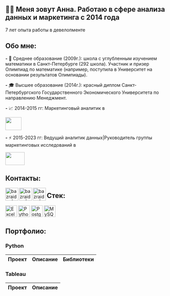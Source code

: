 ## 👋🏻 Меня зовут Анна. Работаю в сфере анализа данных и маркетинга с 2014 года
7 лет опыта работы в девелопменте


## Обо мне:

**-** 🌱 Среднее образование (2009г.): школа с углубленным изучением математики в Санкт-Петербурге (292 школа). Участник и призер Олимпиад по математике (например, поступила в Университет на основании результатов Олимпиады). 

**-** 🎓 Высшее образование (2014г.): красный диплом Санкт-Петербургского Государственного Экономического Университета по направлению Менеджмент. 

**-** 📈 2014-2015 гг: Маркетинговый аналитик в <p align="left"> <a href="https://www.bn.ru/" target="_blank" rel="noreferrer"><img src="https://www.urbanawards.ru/storage/partners/upload/92d9e41a9eab214d5dd6546929f8ec0b.png" width="50" height="40" /></a></p>

**-** :zap: 2015-2023 гг: Ведущий аналитик данных|Руководитель группы маркетинговых исследований в <p align="left"> <a href="https://www.lsrgroup.ru/" target="_blank" rel="noreferrer"><img src="https://exposfera.spb.ru/files/21_vistavka/lsrlogo.jpg" width="60" height="40" /></a></p>


## Контакты:
[<img align="left" alt="bazraider | LinkedIn" width="40px" src="https://img.icons8.com/color/48/000000/linkedin-2--v1.png" />](https://www.linkedin.com/in/добавить/)
[<img align="left" alt="bazraider | Telegram" width="40px" src="https://img.icons8.com/fluency/48/000000/telegram-app.png" />](https://t.me/bachurina_anna)
[<img align="left" alt="bazraider | Mail" width="40px" src="https://papik.pro/uploads/posts/2022-01/1643628397_1-papik-pro-p-pochta-logotip-1.png" />](mailto:anita0910@mail.ru)


## Стек:

<p align="left">
<a href="https://assets.grandandtoy.com/graphics/1500x1500/c91/46/914674B7-97C2-498E-AD3A-08E4823467CB.jpg" target="_blank" rel="noreferrer"><img src="https://assets.grandandtoy.com/graphics/1500x1500/c91/46/914674B7-97C2-498E-AD3A-08E4823467CB.jpg" width="36" height="36" alt="Excel" /></a>
<a href="https://www.python.org/" target="_blank" rel="noreferrer"><img src="https://raw.githubusercontent.com/danielcranney/readme-generator/main/public/icons/skills/python-colored.svg" width="36" height="36" alt="Python" /></a>
<a href="https://www.postgresql.org/" target="_blank" rel="noreferrer"><img src="https://raw.githubusercontent.com/danielcranney/readme-generator/main/public/icons/skills/postgresql-colored.svg" width="36" height="36" alt="PostgreSQL" /></a>
<a href="https://www.mysql.com/" target="_blank" rel="noreferrer"><img src="https://raw.githubusercontent.com/danielcranney/readme-generator/main/public/icons/skills/mysql-colored.svg" width="36" height="36" alt="MySQL" /></a>
</p>


## Портфолио:

### Python

| Проект                                     | Описание                           | Библиотеки         | 
| ----------------------------------------- | ---------------------------------------- | -------------- |


### Tableau

| Проект                                     | Описание                            | 
| ----------------------------------------- | ---------------------------------------- | 
